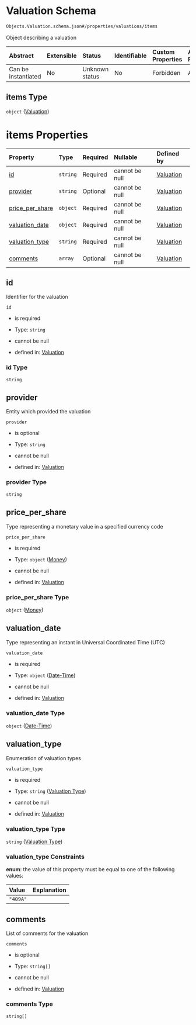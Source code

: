 # Valuation Schema

```txt
Objects.Valuation.schema.json#/properties/valuations/items
```

Object describing a valuation

| Abstract            | Extensible | Status         | Identifiable | Custom Properties | Additional Properties | Access Restrictions | Defined In                                                               |
| :------------------ | :--------- | :------------- | :----------- | :---------------- | :-------------------- | :------------------ | :----------------------------------------------------------------------- |
| Can be instantiated | No         | Unknown status | No           | Forbidden         | Allowed               | none                | [CapTable.schema.json\*](../CapTable.schema.json "open original schema") |

## items Type

`object` ([Valuation](captable-properties-objectsvaluationschemajson-array-valuation.md))

# items Properties

| Property                            | Type     | Required | Nullable       | Defined by                                                                                                   |
| :---------------------------------- | :------- | :------- | :------------- | :----------------------------------------------------------------------------------------------------------- |
| [id](#id)                           | `string` | Required | cannot be null | [Valuation](valuation-properties-id.md "Objects.Valuation.schema.json#/properties/id")                       |
| [provider](#provider)               | `string` | Optional | cannot be null | [Valuation](valuation-properties-provider.md "Objects.Valuation.schema.json#/properties/provider")           |
| [price_per_share](#price_per_share) | `object` | Required | cannot be null | [Valuation](valuation-properties-money.md "Types.Money.schema.json#/properties/price_per_share")             |
| [valuation_date](#valuation_date)   | `object` | Required | cannot be null | [Valuation](issuer-properties-date-time.md "Types.DateTime.schema.json#/properties/valuation_date")          |
| [valuation_type](#valuation_type)   | `string` | Required | cannot be null | [Valuation](valuation-properties-valuation-type.md "Enums.Valuation.schema.json#/properties/valuation_type") |
| [comments](#comments)               | `array`  | Optional | cannot be null | [Valuation](valuation-properties-comments.md "Objects.Valuation.schema.json#/properties/comments")           |

## id

Identifier for the valuation

`id`

- is required

- Type: `string`

- cannot be null

- defined in: [Valuation](valuation-properties-id.md "Objects.Valuation.schema.json#/properties/id")

### id Type

`string`

## provider

Entity which provided the valuation

`provider`

- is optional

- Type: `string`

- cannot be null

- defined in: [Valuation](valuation-properties-provider.md "Objects.Valuation.schema.json#/properties/provider")

### provider Type

`string`

## price_per_share

Type representing a monetary value in a specified currency code

`price_per_share`

- is required

- Type: `object` ([Money](valuation-properties-money.md))

- cannot be null

- defined in: [Valuation](valuation-properties-money.md "Types.Money.schema.json#/properties/price_per_share")

### price_per_share Type

`object` ([Money](valuation-properties-money.md))

## valuation_date

Type representing an instant in Universal Coordinated Time (UTC)

`valuation_date`

- is required

- Type: `object` ([Date-Time](issuer-properties-date-time.md))

- cannot be null

- defined in: [Valuation](issuer-properties-date-time.md "Types.DateTime.schema.json#/properties/valuation_date")

### valuation_date Type

`object` ([Date-Time](issuer-properties-date-time.md))

## valuation_type

Enumeration of valuation types

`valuation_type`

- is required

- Type: `string` ([Valuation Type](valuation-properties-valuation-type.md))

- cannot be null

- defined in: [Valuation](valuation-properties-valuation-type.md "Enums.Valuation.schema.json#/properties/valuation_type")

### valuation_type Type

`string` ([Valuation Type](valuation-properties-valuation-type.md))

### valuation_type Constraints

**enum**: the value of this property must be equal to one of the following values:

| Value    | Explanation |
| :------- | :---------- |
| `"409A"` |             |

## comments

List of comments for the valuation

`comments`

- is optional

- Type: `string[]`

- cannot be null

- defined in: [Valuation](valuation-properties-comments.md "Objects.Valuation.schema.json#/properties/comments")

### comments Type

`string[]`
